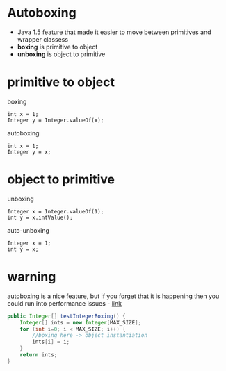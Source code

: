 # Autoboxing
* Java 1.5 feature that made it easier to move between primitives and wrapper classess
* **boxing** is primitive to object
* **unboxing** is object to primitive

# primitive to object

boxing

```
int x = 1;
Integer y = Integer.valueOf(x);
```
autoboxing

```
int x = 1;
Integer y = x;
```

# object to primitive

unboxing

```
Integer x = Integer.valueOf(1);
int y = x.intValue();
```

auto-unboxing

```
Integer x = 1;
int y = x;
```

# warning
autoboxing is a nice feature, but if you forget that it is happening then you could run into performance issues - [link](https://effective-java.com/2015/01/autoboxing-performance/)

```java
public Integer[] testIntegerBoxing() {
    Integer[] ints = new Integer[MAX_SIZE];
    for (int i=0; i < MAX_SIZE; i++) {
        //boxing here -> object instantiation
        ints[i] = i;
    }
    return ints;
}
```
